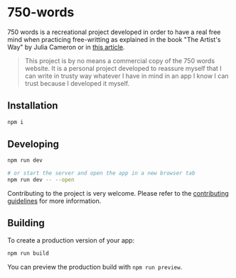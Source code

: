 # 750-words

750 words is a recreational project developed in order to have a real free mind when practicing free-writting as explained in the book "The Artist's Way" by Julia Cameron or in [this article](https://betterhumans.pub/better-than-meditation-12532d29f6cd).

> This project is by no means a commercial copy of the 750 words website. It is a personal project developed to reassure myself that I can write in trusty way whatever I have in mind in an app I know I can trust because I developed it myself.

## Installation

```bash
npm i
```

## Developing

```bash
npm run dev

# or start the server and open the app in a new browser tab
npm run dev -- --open
```

Contributing to the project is very welcome. Please refer to the [contributing guidelines](CONTRIBUTING.md) for more information.

## Building

To create a production version of your app:

```bash
npm run build
```

You can preview the production build with `npm run preview`.

